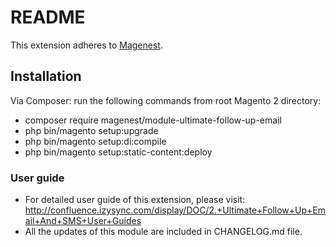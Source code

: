 # README
This extension adheres to [Magenest](https://store.magenest.com/).

## Installation

Via Composer: run the following commands from root Magento 2 directory:
* composer require magenest/module-ultimate-follow-up-email
* php bin/magento setup:upgrade
* php bin/magento setup:di:compile
* php bin/magento setup:static-content:deploy

### User guide
- For detailed user guide of this extension, please visit: http://confluence.izysync.com/display/DOC/2.+Ultimate+Follow+Up+Email+And+SMS+User+Guides
- All the updates of this module are included in CHANGELOG.md file.
